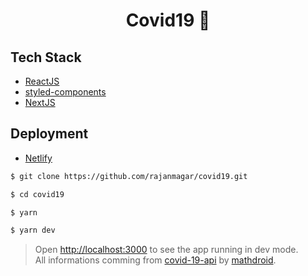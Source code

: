 <h1 align="center">
  Covid19 🦠
</h1>

## Tech Stack

- [ReactJS](https://github.com/facebook/react)
- [styled-components](https://github.com/styled-components/styled-components)
- [NextJS](https://nextjs.org/)

## Deployment

- [Netlify](https://netlify.com/)

```bash
$ git clone https://github.com/rajanmagar/covid19.git

$ cd covid19

$ yarn

$ yarn dev
```

> Open [http://localhost:3000](http://localhost:3000) to see the app running in dev mode.<br>
> All informations comming from [covid-19-api](https://github.com/mathdroid/covid-19-api) by [mathdroid](https://github.com/mathdroid).
